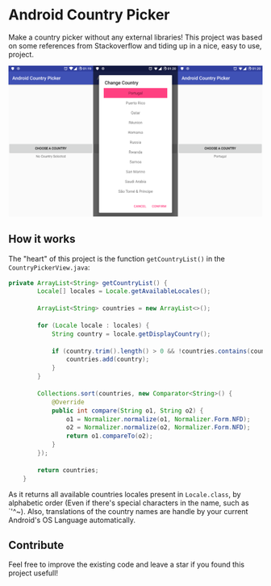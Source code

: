 # Android Country Picker
Make a country picker without any external libraries! This project was based on some references from Stackoverflow and tiding up in a nice, easy to use, project.

![Country Picker SS](gh_country_chooser.png)

## How it works
The "heart" of this project is the function `getCountryList()` in the `CountryPickerView.java`:

```java
private ArrayList<String> getCountryList() {
        Locale[] locales = Locale.getAvailableLocales();

        ArrayList<String> countries = new ArrayList<>();

        for (Locale locale : locales) {
            String country = locale.getDisplayCountry();

            if (country.trim().length() > 0 && !countries.contains(country)) {
                countries.add(country);
            }
        }

        Collections.sort(countries, new Comparator<String>() {
            @Override
            public int compare(String o1, String o2) {
                o1 = Normalizer.normalize(o1, Normalizer.Form.NFD);
                o2 = Normalizer.normalize(o2, Normalizer.Form.NFD);
                return o1.compareTo(o2);
            }
        });

        return countries;
    }
```

As it returns all available countries locales present in `Locale.class`, by alphabetic order (Even if there's special characters in the name, such as \`\'\^\~). Also, translations of the country names are handle by your current Android's OS Language automatically.

## Contribute
Feel free to improve the existing code and leave a star if you found this project usefull!
